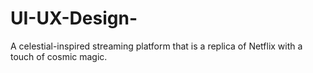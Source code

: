 # UI-UX-Design-
A celestial-inspired streaming platform that is a replica of Netflix with a touch of cosmic magic.
